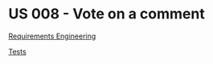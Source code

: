 # US 008 - Vote on a comment

[Requirements Engineering](01.requirements-engineering/readme.md)

[Tests](02.tests/readme.md)